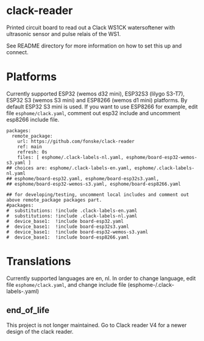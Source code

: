 # clack-reader
Printed circuit board to read out a Clack WS1CK watersoftener with ultrasonic sensor and pulse relais of the WS1.

See README directory for more information on how to set this up and connect.

# Platforms
Currently supported ESP32 (wemos d32 mini), ESP32S3 (lilygo S3-T7), ESP32 S3 (wemos S3 mini) and ESP8266 (wemos d1 mini) platforms.
By default ESP32 S3 mini is used. If you want to use ESP8266 for example, edit file `esphome/clack.yaml`, comment out esp32 include and uncomment esp8266 include file.

```
packages:
  remote_package:
    url: https://github.com/fonske/clack-reader
    ref: main
    refresh: 0s
    files: [ esphome/.clack-labels-nl.yaml, esphome/board-esp32-wemos-s3.yaml ]
## choices are: esphome/.clack-labels-en.yaml, esphome/.clack-labels-nl.yaml
## esphome/board-esp32.yaml, esphome/board-esp32s3.yaml,
## esphome/board-esp32-wemos-s3.yaml, esphome/board-esp8266.yaml

## for developing/testing, uncomment local includes and comment out above remote_package packages part.
#packages:
#  substitutions: !include .clack-labels-en.yaml
#  substitutions: !include .clack-labels-nl.yaml
#  device_base1:  !include board-esp32.yaml
#  device_base1:  !include board-esp32s3.yaml
#  device_base1:  !include board-esp32-wemos-s3.yaml
#  device_base1:  !include board-esp8266.yaml
```

# Translations
Currently supported languages are en, nl.
In order to change language, edit file `esphome/clack.yaml`, and change include file (esphome-/.clack-labels-<language>.yaml)

## end_of_life
This project is not longer maintained. Go to Clack reader V4 for a newer design of the clack reader.
